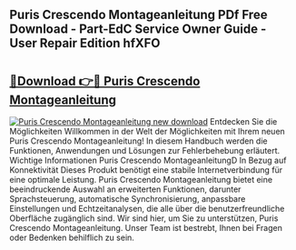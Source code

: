 ## Puris Crescendo Montageanleitung PDf Free Download - Part-EdC Service Owner Guide - User Repair Edition hfXFO

# <h2><a href="http://df760o.blite.top/?on=Puris+Crescendo+Montageanleitung">🔗Download 👉🔴 Puris Crescendo Montageanleitung</a></h2>

[![Puris Crescendo Montageanleitung new download](https://i.imgur.com/lujVjoI.png)](http://df760o.blite.top/?on=Puris+Crescendo+Montageanleitung)
Entdecken Sie die Möglichkeiten Willkommen in der Welt der Möglichkeiten mit Ihrem neuen Puris Crescendo Montageanleitung! In diesem Handbuch werden die Funktionen, Anwendungen und Lösungen zur Fehlerbehebung erläutert. Wichtige Informationen Puris Crescendo MontageanleitungD In Bezug auf Konnektivität Dieses Produkt benötigt eine stabile Internetverbindung für eine optimale Leistung. Puris Crescendo Montageanleitung bietet eine beeindruckende Auswahl an erweiterten Funktionen, darunter Sprachsteuerung, automatische Synchronisierung, anpassbare Einstellungen und Echtzeitanalysen, die alle über die benutzerfreundliche Oberfläche zugänglich sind. Wir sind hier, um Sie zu unterstützen, Puris Crescendo Montageanleitung. Unser Team ist bestrebt, Ihnen bei Fragen oder Bedenken behilflich zu sein.
